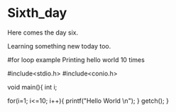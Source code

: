 # Sixth_day
Here comes the day six.

Learning something new today too.

#for loop example
Printing hello world 10 times

#include<stdio.h>
#include<conio.h>

void main(){
  int i;
  
  for(i=1; i<=10; i++){
    printf("Hello World \n");
  }
getch();
}
